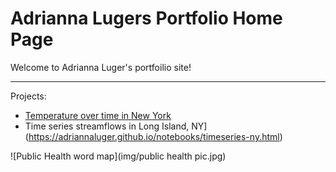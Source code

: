 # Adrianna Lugers Portfolio Home Page

Welcome to Adrianna Luger's portfoilio site!

***

Projects:
  * [Temperature over time in New York](https://adriannaluger.github.io/notebooks/ny-temp.html)
  * Time series streamflows in Long Island, NY](https://adriannaluger.github.io/notebooks/timeseries-ny.html)

![Public Health word map](img/public health pic.jpg)


